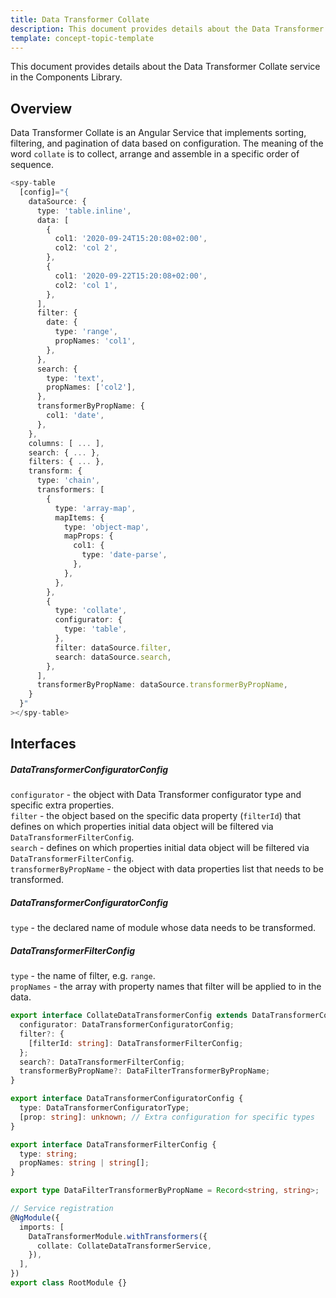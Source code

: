 ```yaml
---
title: Data Transformer Collate
description: This document provides details about the Data Transformer Collate service in the Components Library.
template: concept-topic-template
---
```



This document provides details about the Data Transformer Collate service in the Components Library.

## Overview

Data Transformer Collate is an Angular Service that implements sorting, filtering, and pagination of data based on configuration.
The meaning of the word `collate` is to collect, arrange and assemble in a specific order of sequence.

```ts
<spy-table
  [config]="{
    dataSource: {
      type: 'table.inline',
      data: [
        {
          col1: '2020-09-24T15:20:08+02:00',
          col2: 'col 2',
        },
        {
          col1: '2020-09-22T15:20:08+02:00',
          col2: 'col 1',
        },
      ],
      filter: {
        date: {
          type: 'range',
          propNames: 'col1',
        },
      },
      search: {
        type: 'text',
        propNames: ['col2'],
      },
      transformerByPropName: {
        col1: 'date',
      },
    },
    columns: [ ... ],
    search: { ... },
    filters: { ... },                                                            
    transform: {
      type: 'chain',
      transformers: [
        {
          type: 'array-map',
          mapItems: {
            type: 'object-map',
            mapProps: {
              col1: {
                type: 'date-parse',
              },
            },
          },
        },
        {
          type: 'collate',
          configurator: {
            type: 'table',
          },
          filter: dataSource.filter,
          search: dataSource.search,
        },
      ],
      transformerByPropName: dataSource.transformerByPropName,
    }
  }"
></spy-table>
```

## Interfaces
##### DataTransformerConfiguratorConfig
`configurator` - the object with Data Transformer configurator type and specific extra properties.  
`filter` - the object based on the specific data property (`filterId`) that defines on which properties initial data object will be filtered via `DataTransformerFilterConfig`.  
`search` - defines on which properties initial data object will be filtered via `DataTransformerFilterConfig`.  
`transformerByPropName` - the object with data properties list that needs to be transformed.  

##### DataTransformerConfiguratorConfig
`type` - the declared name of module whose data needs to be transformed.  

##### DataTransformerFilterConfig
`type` - the name of filter, e.g. `range`.  
`propNames` - the array with property names that filter will be applied to in the data.

```ts
export interface CollateDataTransformerConfig extends DataTransformerConfig {
  configurator: DataTransformerConfiguratorConfig;
  filter?: {
    [filterId: string]: DataTransformerFilterConfig;
  };
  search?: DataTransformerFilterConfig;
  transformerByPropName?: DataFilterTransformerByPropName;
}

export interface DataTransformerConfiguratorConfig {
  type: DataTransformerConfiguratorType;
  [prop: string]: unknown; // Extra configuration for specific types
}

export interface DataTransformerFilterConfig {
  type: string;
  propNames: string | string[];
}

export type DataFilterTransformerByPropName = Record<string, string>;

// Service registration
@NgModule({
  imports: [
    DataTransformerModule.withTransformers({
      collate: CollateDataTransformerService,
    }),
  ],
})
export class RootModule {}
```
